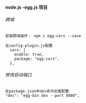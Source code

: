 #### node.js -egg.js 项目

###### 跨域

```
安装跨域插件： npm i egg-cors --save

在config-plugin.js配置
  cors: {
    enable: true,
    package: "egg-cors",
  },
```
###### 修改启动端口
```
在package.json中dev命令后面配置
"dev": "egg-bin dev --port 8080",
```